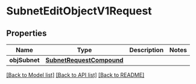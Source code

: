 # SubnetEditObjectV1Request

## Properties
Name | Type | Description | Notes
------------ | ------------- | ------------- | -------------
**objSubnet** | [**SubnetRequestCompound**](SubnetRequestCompound.md) |  | 

[[Back to Model list]](../README.md#documentation-for-models) [[Back to API list]](../README.md#documentation-for-api-endpoints) [[Back to README]](../README.md)


